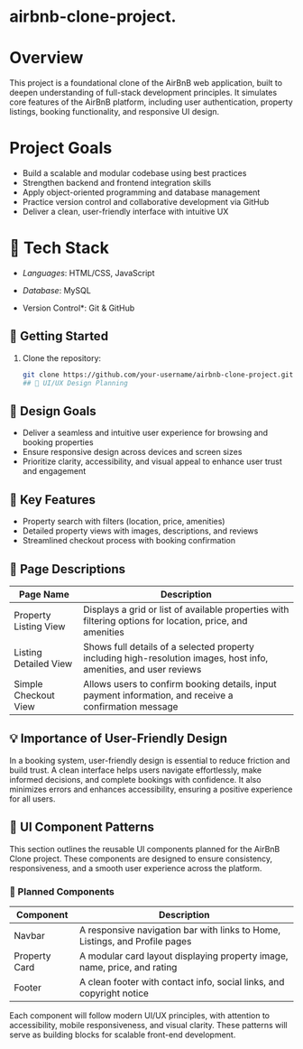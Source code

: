 # airbnb-clone-project.

# Overview
This project is a foundational clone of the AirBnB web application, built to deepen understanding of full-stack development principles. It simulates core features of the AirBnB platform, including user authentication, property listings, booking functionality, and responsive UI design.

# Project Goals
- Build a scalable and modular codebase using best practices
- Strengthen backend and frontend integration skills
- Apply object-oriented programming and database management
- Practice version control and collaborative development via GitHub
- Deliver a clean, user-friendly interface with intuitive UX

# 🧰 Tech Stack
- *Languages*:  HTML/CSS, JavaScript

- *Database*: MySQL 
- Version Control*: Git & GitHub

## 🚀 Getting Started
1. Clone the repository:
   ```bash
   git clone https://github.com/your-username/airbnb-clone-project.git
   ## 🎨 UI/UX Design Planning

## 🧭 Design Goals
- Deliver a seamless and intuitive user experience for browsing and booking properties
- Ensure responsive design across devices and screen sizes
- Prioritize clarity, accessibility, and visual appeal to enhance user trust and engagement

## 🌟 Key Features
- Property search with filters (location, price, amenities)
- Detailed property views with images, descriptions, and reviews
- Streamlined checkout process with booking confirmation

## 📄 Page Descriptions

| Page Name               | Description                                                                 |
|------------------------|-----------------------------------------------------------------------------|
| Property Listing View  | Displays a grid or list of available properties with filtering options for location, price, and amenities |
| Listing Detailed View  | Shows full details of a selected property including high-resolution images, host info, amenities, and user reviews |
| Simple Checkout View   | Allows users to confirm booking details, input payment information, and receive a confirmation message |

## 💡 Importance of User-Friendly Design
In a booking system, user-friendly design is essential to reduce friction and build trust. A clean interface helps users navigate effortlessly, make informed decisions, and complete bookings with confidence. It also minimizes errors and enhances accessibility, ensuring a positive experience for all users.
## 🧩 UI Component Patterns

This section outlines the reusable UI components planned for the AirBnB Clone project. These components are designed to ensure consistency, responsiveness, and a smooth user experience across the platform.

### 🔧 Planned Components

| Component      | Description                                                                 |
|----------------|-----------------------------------------------------------------------------|
| Navbar         | A responsive navigation bar with links to Home, Listings, and Profile pages |
| Property Card  | A modular card layout displaying property image, name, price, and rating    |
| Footer         | A clean footer with contact info, social links, and copyright notice        |

Each component will follow modern UI/UX principles, with attention to accessibility, mobile responsiveness, and visual clarity. These patterns will serve as building blocks for scalable front-end development.

